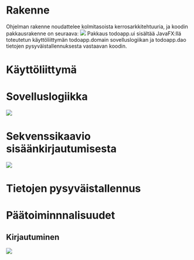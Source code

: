 # Rakenne
Ohjelman rakenne noudattelee kolmitasoista kerrosarkkitehtuuria, ja koodin pakkausrakenne on seuraava:
![](https://github.com/InglouriousObjects/ot-harjoitustyo/blob/master/dokumentointi/kuvat/rakenne_pakkaus.png)
Pakkaus todoapp.ui sisältää JavaFX:llä toteutetun käyttöliittymän todoapp.domain sovelluslogiikan ja todoapp.dao tietojen pysyväistallennuksesta vastaavan koodin.

# Käyttöliittymä

# Sovelluslogiikka
![](https://github.com/InglouriousObjects/ot-harjoitustyo/blob/master/dokumentointi/kuvat/arkkitehtuuri.png)


# Sekvenssikaavio sisäänkirjautumisesta
![](https://github.com/InglouriousObjects/ot-harjoitustyo/blob/master/dokumentointi/kuvat/sekvenssi_loginMM.png)

# Tietojen pysyväistallennus

# Päätoiminnnalisuudet

## Kirjautuminen
![](https://github.com/InglouriousObjects/ot-harjoitustyo/blob/master/dokumentointi/kuvat/sekvenssi_loginMM.png)

